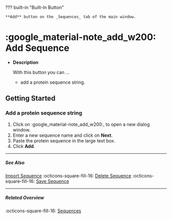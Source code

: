 ??? built-in "Built-In Button"

    **Add** button on the _Sequences_ tab of the main window.

# :google_material-note_add_w200: Add Sequence
<div class="grid cards" markdown>

-   __Description__
    
    With this button you can ... 

    - add a protein sequence string.

</div>

## Getting Started
### Add a protein sequence string
1. Click on :google_material-note_add_w200:, to open a new dialog window.
2. Enter a new sequence name and click on **Next**.
3. Paste the protein sequence in the large text box.
4. Click **Add**.

---

##### See Also
[Import Sequence](sequence_import.md) :octicons-square-fill-16: [Delete Sequence](sequence_delete.md) :octicons-square-fill-16: [Save Sequence](sequence_save.md)

---

##### Related Overview
:octicons-square-fill-16: [Sequences](index.md)
